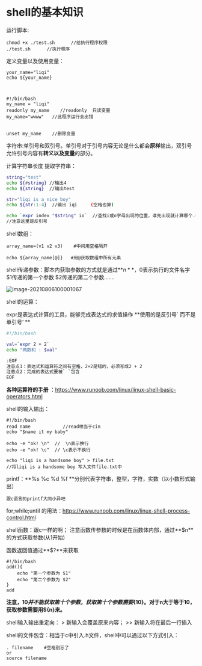 # shell的基本知识

运行脚本:

```
chmod +x ./test.sh      //给执行程序权限
./test.sh      //执行程序
```

定义变量以及使用变量：

```
your_name="liqi"
echo ${your_name}



#!/bin/bash
my_name = "liqi"
readonly my_name    //readonly  只读变量
my_name="wwww"   //此程序运行会出错


unset my_name    //删除变量

```

字符串:单引号和双引号。单引号对于引号内容无论是什么都会**原样**输出，双引号允许引号内容有**转义以及变量**的部分。

计算字符串长度   提取字符串：

```bash
string="test"
echo ${#string} //输出4
echo ${string}  //输出test

str="liqi is a nice boy"
echo ${str:1:4}  //输出 iqi     (空格也算)

echo `expr index "$string" io`  //查找i或o字母出现的位置，谁先出现就计算哪个.输出4 
//注意这里是反引号
```

shell数组：

```
array_name=(v1 v2 v3)    #中间用空格隔开

echo ${array_name[@]}   #用@获取数组中所有元素
```







shell传递参数：脚本内获取参数的方式就是通过**$n** ，$0表示执行的文件名字 $1传递的第一个参数 $2传递的第二个参数.......

![image-20210806100001067](C:\Users\liqi\AppData\Roaming\Typora\typora-user-images\image-20210806100001067.png)







shell的运算：

expr是表达式计算的工具，能够完成表达式的求值操作 **使用的是反引号` 而不是单引号‘ **

```bash
#!/bin/bash

val=`expr 2 + 2`
echo "两数和 : $val"

:EOF
注意点1：表达式和运算符之间有空格，2+2是错的，必须写成2 + 2
注意点2：完成的表达式要被` `包含
EOF
```



**各种运算符的手册** ：https://www.runoob.com/linux/linux-shell-basic-operators.html



shell的输入输出：

```
#!/bin/bash
read name            //read相当于cin
echo "$name it my baby"

echo -e "ok! \n"  //  \n表示换行
echo -e "ok! \c"  // \c表示不换行

echo "liqi is a handsome boy" > file.txt 
//将liqi is a handsome boy 写入文件file.txt中

```

printf：**%s %c %d %f **分别代表字符串，整型，字符，实数（以小数形式输出）

```
跟c语言的printf大同小异吧
```

for;while;until 的用法：https://www.runoob.com/linux/linux-shell-process-control.html





shell函数：跟c一样的啊； 注意函数传参数的时候是在函数体内部，通过**$n**的方式获取参数(从1开始)

函数返回值通过**$?**来获取

```
#!/bin/bash
add(){
	echo "第一个参数为 $1"
	echo "第二个参数为 $2" 
}
add   
```

**注意，$10并不能获取第十个参数，获取第十个参数需要${10}。对于n大于等于10，获取参数需要用${n}来。**







shell输入输出重定向：  > 新输入会覆盖原来内容；  >> 新输入将在最后一行插入





shell的文件包含：相当于c中引入.h文件，shell中可以通过以下方式引入：

```
. filename    #空格别忘了
or
source filename
```

